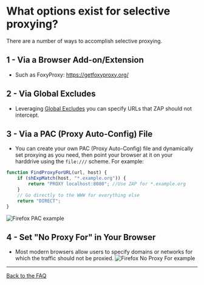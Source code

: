 # What options exist for selective proxying?

There are a number of ways to accomplish selective proxying.

## 1 - Via a Browser Add-on/Extension
- Such as FoxyProxy: https://getfoxyproxy.org/

## 2 - Via Global Excludes
- Leveraging [Global Excludes](https://github.com/zaproxy/zap-core-help/wiki/HelpStartConceptsGlobalexcludeurl) 
you can specify URLs that ZAP should not intercept.

## 3 - Via a PAC (Proxy Auto-Config) File
- You can create your own PAC (Proxy Auto-Config) file and dynamically set 
proxying as you need, then point your browser at it on your harddrive using 
the `file:///` scheme. For example:
```javascript
function FindProxyForURL(url, host) { 
    if (shExpMatch(host, "*.example.org")) { 
        return "PROXY localhost:8080"; //Use ZAP for *.example.org
    } 
    // Go directly to the WWW for everything else 
    return "DIRECT"; 
}
```
![Firefox PAC example](https://raw.githubusercontent.com/wiki/zaproxy/zaproxy/images/firefox_pac.png)

## 4 - Set "No Proxy For" in Your Browser
- Most modern browsers allow users to specify domains or networks for which the traffic should not be proxied.
![Firefox No Proxy For example](https://raw.githubusercontent.com/wiki/zaproxy/zaproxy/images/ff_no_proxy_for.png)

---

[Back to the FAQ](FAQtoplevel)